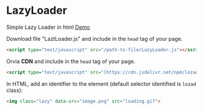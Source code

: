 # LazyLoader
Simple Lazy Loader in html
[Demo](https://git.k6vn.org/)

Download file "LaztLoader.js" and include in the `head` tag of your page.
```html
<script type="text/javascript" src="/path-to-file/LazyLoader.js"></script>
```
Orvia **CDN** and include in the `head` tag of your page.
```html
<script type="text/javascript" src="[https://cdn.jsdelivr.net/npm/lozad/dist/lozad.min.js](https://cdn.jsdelivr.net/gh/dominhhieu1405/LazyLoader@main/LazyLoader.js)](https://cdn.jsdelivr.net/gh/dominhhieu1405/LazyLoader@main/LazyLoader.js)"></script>
```
In HTML, add an identifier to the element (default selector identified is `lozad` class):
```html
<img class="lazy" data-src="image.png" src="loading.gif">
```
